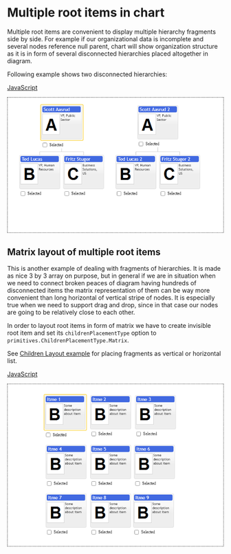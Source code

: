 # Multiple root items in chart

Multiple root items are convenient to display multiple hierarchy fragments side by side. For example if our organizational data is incomplete and several nodes reference null parent, chart will show organization structure as it is in form of several disconnected hierarchies placed altogether in diagram.

Following example shows two disconnected hierarchies: 

[JavaScript](javascript.controls/CaseMultipleRootItemsInChart.html)

![Screenshot](javascript.controls/__image_snapshots__/CaseMultipleRootItemsInChart-snap.png)

## Matrix layout of multiple root items
This is another example of dealing with fragments of hierarchies. It is made as nice 3 by 3 array on purpose, but in general if we are in situation when we need to connect broken peaces of diagram having hundreds of disconnected items the matrix representation of them can be way more convenient than long horizontal of vertical stripe of nodes. It is especially true when we need to support drag and drop, since in that case our nodes are going to be relatively close to each other.

In order to layout root items in form of matrix we have to create invisible root item and set its `childrenPlacementType` option to `primitives.ChildrenPlacementType.Matrix`.

See [Children Layout example](./ChildrenLayout.md) for placing fragments as vertical or horizontal list.

[JavaScript](javascript.controls/CaseMatrixLayoutOfMultipleRootItemsInChart.html)

![Screenshot](javascript.controls/__image_snapshots__/CaseMatrixLayoutOfMultipleRootItemsInChart-snap.png)
